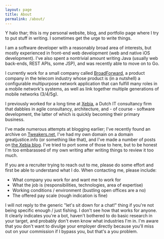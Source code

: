 ```yaml
---
layout: page
title: About
permalink: /about/
---
```


Y halo thar; this is my personal website, blog, and portfolio page where I try to put stuff in writing. I sometimes get
the urge to write things.

I am a software developer with a reasonably broad area of interests, but mostly experienced in front-end web development
(web and native iOS development). I've also spent a nontrivial amount writing Java (usually web back-ends, REST APIs,
some JSP), and was recently able to move on to Go.

I currently work for a small company called [BroadForward](https://www.broadforward.com/), a product company in the
telecom industry whose product is (in a nutshell) a configurable multipurpose network application that can fulfill many
roles in a mobile network's systems, as well as link together multiple generations of mobile networks (3/4/5g).

I previously worked for a long time at [Xebia](http://xebia.com), a Dutch IT consultancy firm that dabbles in agile consultancy, architecture, and - of course - software development, the latter of which is quickly becoming their primary business.

I've made numerous attempts at blogging earlier; I've recently found an archive on
[Tweakers.net](https://fgj.tweakblogs.net/blog/), I've had my own domain on a domain greatjustice.info (or something
like that), and I've made a number of posts on [the Xebia blog](http://blog.xebia.com/author/fwielstra/). I've tried to
port some of those to here, but to be honest I'm too embarassed of my own writing after writing things to review it too
much.

If you are a recruiter trying to reach out to me, please do some effort and first be able to understand what I do. When contacting me, please include:

* What company you work for and want me to work for
* What the job is (responsibilities, technologies, area of expertise)
* Working conditions / environment (bustling open offices are a no)
* The offered pay scale (rough indication is fine)

I will not reply to the generic "let's sit down for a chat!" thing if you're not being specific enough / just fishing. I
don't see how that works for anyone. It clearly indicates you're a bot, haven't bothered to do basic research in your
target, and probably don't even know what industries I'm in. I'm aware that you don't want to divulge your employer
directly because you'll miss out on your commission if I bypass you, but that's a you problem.
